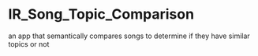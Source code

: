# IR_Song_Topic_Comparison
an app that semantically compares songs to determine if they have similar topics or not
